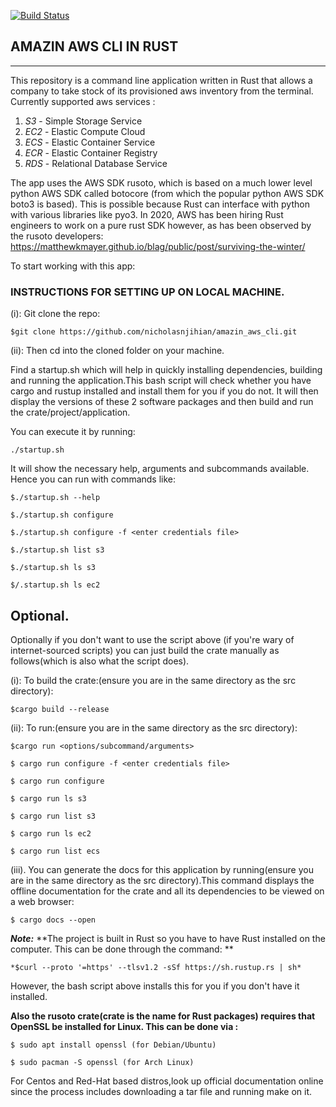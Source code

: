 [![Build Status](https://travis-ci.com/nicholasnjihian/amazin_aws_cli.svg?branch=master)](https://travis-ci.com/nicholasnjihian/amazin_aws_cli)


AMAZIN AWS CLI IN RUST
----------------------
----------------------

This repository is a command line application written in Rust that allows a company to take stock of its provisioned aws inventory from the terminal. Currently supported aws services :
1. *S3* - Simple Storage Service
2. *EC2* - Elastic Compute Cloud
3. *ECS* - Elastic Container Service
4. *ECR* - Elastic Container Registry
5. *RDS* - Relational Database Service

The app uses the AWS SDK rusoto, which is based on a much lower level python AWS SDK called botocore (from which the popular python AWS SDK boto3 is based). This is possible because Rust can interface with python with various libraries like pyo3.
In 2020, AWS has been hiring Rust engineers to work on a pure rust SDK however, as has been observed by the rusoto developers:  https://matthewkmayer.github.io/blag/public/post/surviving-the-winter/

To start working with this app:
### INSTRUCTIONS FOR SETTING UP ON LOCAL MACHINE.

(i): Git clone the repo:

```
$git clone https://github.com/nicholasnjihian/amazin_aws_cli.git
```

(ii): Then cd into the cloned folder on your machine.

Find a startup.sh which will help in quickly installing dependencies, building and running the application.This bash script will check whether you have cargo and rustup installed and install them for you if you do not. It will then display the versions of these 2 software packages and then build and run the crate/project/application.

You can execute it by running:
```
./startup.sh
```

It will show the necessary help, arguments and subcommands available.
Hence you can run with commands like:
```
$./startup.sh --help

$./startup.sh configure

$./startup.sh configure -f <enter credentials file>

$./startup.sh list s3

$./startup.sh ls s3

$/.startup.sh ls ec2
```
## Optional.
Optionally if you don't want to use the script above (if you're wary of internet-sourced scripts) you can just build the crate manually as follows(which is also what the script does).

(i): To build the crate:(ensure you are in the same directory as the src directory):
```
$cargo build --release
```

(ii): To run:(ensure you are in the same directory as the src directory):
```
$cargo run <options/subcommand/arguments>

$ cargo run configure -f <enter credentials file>

$ cargo run configure

$ cargo run ls s3

$ cargo run list s3

$ cargo run ls ec2

$ cargo run list ecs
```
(iii). You can generate the docs for this application by running(ensure you are in the same directory as the src directory).This command displays the offline documentation for the crate and all its dependencies to be viewed on a web browser:
```
$ cargo docs --open
```

***Note:*** **The project is built in Rust so you have to have Rust installed on the computer. This can be done through the command: **
```
*$curl --proto '=https' --tlsv1.2 -sSf https://sh.rustup.rs | sh*
```
However, the bash script above installs this for you if you don't have it installed.


**Also the rusoto crate(crate is the name for Rust packages) requires that OpenSSL be installed for Linux. This can be done via :**
```
$ sudo apt install openssl (for Debian/Ubuntu)

$ sudo pacman -S openssl (for Arch Linux)
```
For Centos and Red-Hat based distros,look up official documentation online since the process includes downloading a tar file and running make on it.




